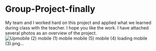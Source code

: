 # Group-Project-finally
My team and I worked hard on this project and applied what we learned during class with the teacher.
I hope you like the work.
I have attached several photos as an overview of the project.![Up![mobile (2)](https://github.com/abeer-alghalban/Group-Project-finally/assets/131870209/2a3342e5-ea9b-4699-a13a-f83d478dd5e6)
![mobile (1)](https://github.com/abeer-alghalban/Group-Project-finally/assets/131870209/cbae823d-9a54-41b3-a32e-b91522e36f06)
![mobile](https://github.com/abeer-alghalban/Group-Project-finally/assets/131870209/e7e4f68a-dc08-4cbb-bd9b-2e323bf1bf15)
![mobile (5)](https://github.com/abeer-alghalban/Group-Project-finally/assets/131870209/ff6fd2f9-b8d6-4b01-a6d1-458586d384e7)
![mobile (4)](https://github.com/abeer-alghalban/Group-Project-finally/assets/131870209/62c4c2b2-7259-4e90-92df-34acd428fe8f)
loading mobile (3).png…]()
